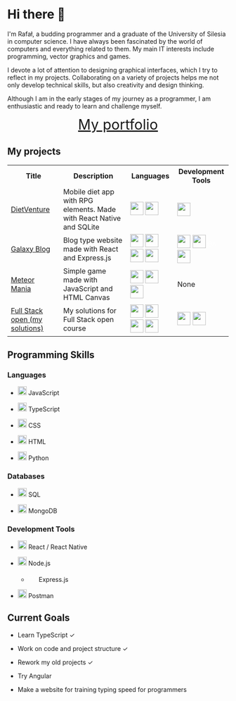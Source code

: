 # Hi there 👋

I'm Rafał, a budding programmer and a graduate of the University of Silesia in computer science. I have always been fascinated by the world of computers and everything related to them. My main IT interests include programming, vector graphics and games.

I devote a lot of attention to designing graphical interfaces, which I try to reflect in my projects. Collaborating on a variety of projects helps me not only develop technical skills, but also creativity and design thinking.

Although I am in the early stages of my journey as a programmer, I am enthusiastic and ready to learn and challenge myself.

<p align="center">
    <a href="https://portfolio-rho-three-40.vercel.app" style="font-size:32px;">My portfolio</a>
</p>

## My projects

<table>
    <tr>
        <th>Title</th>    
        <th>Description</th>    
        <th>Languages</th> 
        <th>Development Tools</th>
    </tr>
    <tr>
        <td>
            <a href="https://github.com/ravkaleta/dietventure-preview">
                DietVenture
            </a>     
        </td>   
        <td>Mobile diet app with RPG elements. Made with React Native and SQLite</td>       
        <td>
            <img src="https://cdn.jsdelivr.net/gh/devicons/devicon@latest/icons/javascript/javascript-original.svg" width=30 />
            <img src="https://cdn.jsdelivr.net/gh/devicons/devicon@latest/icons/sqlite/sqlite-original.svg" width=30>
        </td>
        <td>
            <img src="https://cdn.jsdelivr.net/gh/devicons/devicon@latest/icons/react/react-original.svg" width=30 />
        </td>
    </tr>
    <tr>
        <td>
            <a href="https://github.com/ravkaleta/galaxyblog">
                Galaxy Blog
            </a>
        </td>   
        <td>Blog type website made with React and Express.js</td>       
        <td>
            <img src="https://cdn.jsdelivr.net/gh/devicons/devicon@latest/icons/html5/html5-original.svg" width=30/>
            <img src="https://cdn.jsdelivr.net/gh/devicons/devicon@latest/icons/css3/css3-original.svg" width=30/>
            <img src="https://cdn.jsdelivr.net/gh/devicons/devicon@latest/icons/typescript/typescript-original.svg" width=30 />
            <img src="https://cdn.jsdelivr.net/gh/devicons/devicon@latest/icons/mongoose/mongoose-original-wordmark.svg" width=30>
        </td>
        <td>
            <img src="https://cdn.jsdelivr.net/gh/devicons/devicon@latest/icons/react/react-original.svg" width=30 />
            <img src="https://cdn.jsdelivr.net/gh/devicons/devicon@latest/icons/nodejs/nodejs-plain-wordmark.svg" width=30/>
            <svg viewBox="0 0 128 128" width=20 fill="white"><path d="M126.67 98.44c-4.56 1.16-7.38.05-9.91-3.75-5.68-8.51-11.95-16.63-18-24.9-.78-1.07-1.59-2.12-2.6-3.45C89 76 81.85 85.2 75.14 94.77c-2.4 3.42-4.92 4.91-9.4 3.7l26.92-36.13L67.6 29.71c4.31-.84 7.29-.41 9.93 3.45 5.83 8.52 12.26 16.63 18.67 25.21 6.45-8.55 12.8-16.67 18.8-25.11 2.41-3.42 5-4.72 9.33-3.46-3.28 4.35-6.49 8.63-9.72 12.88-4.36 5.73-8.64 11.53-13.16 17.14-1.61 2-1.35 3.3.09 5.19C109.9 76 118.16 87.1 126.67 98.44zM1.33 61.74c.72-3.61 1.2-7.29 2.2-10.83 6-21.43 30.6-30.34 47.5-17.06C60.93 41.64 63.39 52.62 62.9 65H7.1c-.84 22.21 15.15 35.62 35.53 28.78 7.15-2.4 11.36-8 13.47-15 1.07-3.51 2.84-4.06 6.14-3.06-1.69 8.76-5.52 16.08-13.52 20.66-12 6.86-29.13 4.64-38.14-4.89C5.26 85.89 3 78.92 2 71.39c-.15-1.2-.46-2.38-.7-3.57q.03-3.04.03-6.08zm5.87-1.49h50.43c-.33-16.06-10.33-27.47-24-27.57-15-.12-25.78 11.02-26.43 27.57z"></path></svg>
            <img src="https://cdn.jsdelivr.net/gh/devicons/devicon@latest/icons/mongodb/mongodb-original-wordmark.svg" width=30/>
        </td>
    </tr>
        <tr>
        <td>
            <a href="https://github.com/ravkaleta/meteormania">
                Meteor Mania
            </a>
        </td>   
        <td>Simple game made with JavaScript and HTML Canvas</td>       
        <td>
            <img src="https://cdn.jsdelivr.net/gh/devicons/devicon@latest/icons/html5/html5-original.svg" width=30/>
            <img src="https://cdn.jsdelivr.net/gh/devicons/devicon@latest/icons/css3/css3-original.svg" width=30/>
            <img src="https://cdn.jsdelivr.net/gh/devicons/devicon@latest/icons/javascript/javascript-original.svg" width=30 />
        </td>
        <td>
            None
        </td>
    </tr>
    <tr>
        <td>
            <a href="https://github.com/ravkaleta/fullstackopen">
                Full Stack open (my solutions)
            </a>
        </td>   
        <td>My solutions for Full Stack open course</td>       
        <td>
            <img src="https://cdn.jsdelivr.net/gh/devicons/devicon@latest/icons/html5/html5-original.svg" width=30/>
            <img src="https://cdn.jsdelivr.net/gh/devicons/devicon@latest/icons/css3/css3-original.svg" width=30/>
            <img src="https://cdn.jsdelivr.net/gh/devicons/devicon@latest/icons/javascript/javascript-original.svg" width=30 />
            <img src="https://cdn.jsdelivr.net/gh/devicons/devicon@latest/icons/mongodb/mongodb-original.svg" width=30/>
        </td>
        <td>
            <img src="https://cdn.jsdelivr.net/gh/devicons/devicon@latest/icons/react/react-original.svg" width=30 />
            <img src="https://cdn.jsdelivr.net/gh/devicons/devicon@latest/icons/nodejs/nodejs-plain-wordmark.svg" width=30/>
        </td>
    </tr>
</table>

## Programming Skills

### Languages

- <img src="https://cdn.jsdelivr.net/gh/devicons/devicon@latest/icons/javascript/javascript-original.svg" width=20 /> JavaScript

- <img src="https://cdn.jsdelivr.net/gh/devicons/devicon@latest/icons/typescript/typescript-original.svg" width=20 /> TypeScript

- <img src="https://cdn.jsdelivr.net/gh/devicons/devicon@latest/icons/css3/css3-original.svg" width=20/> CSS

- <img src="https://cdn.jsdelivr.net/gh/devicons/devicon@latest/icons/html5/html5-original.svg" width=20/> HTML

- <img src="https://cdn.jsdelivr.net/gh/devicons/devicon@latest/icons/python/python-original.svg" width=20/> Python

### Databases

- <img src="https://cdn.jsdelivr.net/gh/devicons/devicon@latest/icons/sqldeveloper/sqldeveloper-original.svg" width=20> SQL

- <img src="https://cdn.jsdelivr.net/gh/devicons/devicon@latest/icons/mongodb/mongodb-original.svg" width=20/> MongoDB

### Development Tools

- <img src="https://cdn.jsdelivr.net/gh/devicons/devicon@latest/icons/react/react-original.svg" width=20 /> React / React Native

- <img src="https://cdn.jsdelivr.net/gh/devicons/devicon@latest/icons/nodejs/nodejs-plain-wordmark.svg" width=20/> Node.js

  - <svg viewBox="0 0 128 128" width=20 fill="white">
        <path d="M126.67 98.44c-4.56 1.16-7.38.05-9.91-3.75-5.68-8.51-11.95-16.63-18-24.9-.78-1.07-1.59-2.12-2.6-3.45C89 76 81.85 85.2 75.14 94.77c-2.4 3.42-4.92 4.91-9.4 3.7l26.92-36.13L67.6 29.71c4.31-.84 7.29-.41 9.93 3.45 5.83 8.52 12.26 16.63 18.67 25.21 6.45-8.55 12.8-16.67 18.8-25.11 2.41-3.42 5-4.72 9.33-3.46-3.28 4.35-6.49 8.63-9.72 12.88-4.36 5.73-8.64 11.53-13.16 17.14-1.61 2-1.35 3.3.09 5.19C109.9 76 118.16 87.1 126.67 98.44zM1.33 61.74c.72-3.61 1.2-7.29 2.2-10.83 6-21.43 30.6-30.34 47.5-17.06C60.93 41.64 63.39 52.62 62.9 65H7.1c-.84 22.21 15.15 35.62 35.53 28.78 7.15-2.4 11.36-8 13.47-15 1.07-3.51 2.84-4.06 6.14-3.06-1.69 8.76-5.52 16.08-13.52 20.66-12 6.86-29.13 4.64-38.14-4.89C5.26 85.89 3 78.92 2 71.39c-.15-1.2-.46-2.38-.7-3.57q.03-3.04.03-6.08zm5.87-1.49h50.43c-.33-16.06-10.33-27.47-24-27.57-15-.12-25.78 11.02-26.43 27.57z"></path>
    </svg>
      Express.js

- <img src="https://cdn.jsdelivr.net/gh/devicons/devicon@latest/icons/postman/postman-original.svg" width=20/> Postman

## Current Goals

- Learn TypeScript ✓

- Work on code and project structure ✓

- Rework my old projects ✓

- Try Angular

- Make a website for training typing speed for programmers
